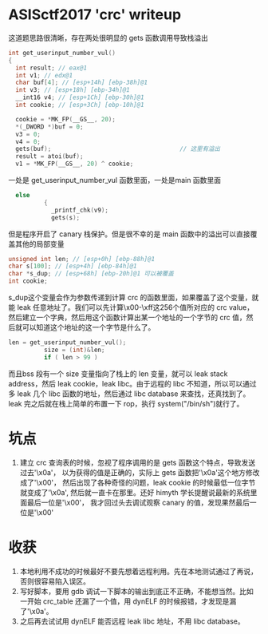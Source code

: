 # ASISctf2017 'crc' writeup

这道题思路很清晰，存在两处很明显的 gets 函数调用导致栈溢出

```C
int get_userinput_number_vul()
{
  int result; // eax@1
  int v1; // edx@1
  char buf[4]; // [esp+14h] [ebp-38h]@1
  int v3; // [esp+18h] [ebp-34h]@1
  __int16 v4; // [esp+1Ch] [ebp-30h]@1
  int cookie; // [esp+3Ch] [ebp-10h]@1

  cookie = *MK_FP(__GS__, 20);
  *(_DWORD *)buf = 0;
  v3 = 0;
  v4 = 0;
  gets(buf);                                    // 这里有溢出
  result = atoi(buf);
  v1 = *MK_FP(__GS__, 20) ^ cookie;
```

一处是 get_userinput_number_vul 函数里面，一处是main 函数里面

```C
  else
          {
            _printf_chk(v9);
            gets(s);
```

但是程序开启了 canary 栈保护。但是很不幸的是 main 函数中的溢出可以直接覆盖其他的局部变量

```C
unsigned int len; // [esp+0h] [ebp-88h]@1
char s[100]; // [esp+4h] [ebp-84h]@1
char *s_dup; // [esp+68h] [ebp-20h]@1 可以被覆盖
int cookie;
```

s_dup这个变量会作为参数传递到计算 crc 的函数里面，如果覆盖了这个变量，就能 leak 任意地址了。我们可以先计算\x00-\xff这256个值所对应的 crc value，然后建立一个字典，然后用这个函数计算出某一个地址的一个字节的 crc 值，然后就可以知道这个地址的这一个字节是什么了。

```C
len = get_userinput_number_vul();
          size = (int)&len;
          if ( len > 99 )
```

而且bss 段有一个 size 变量指向了栈上的 len 变量，就可以 leak stack address，然后 leak cookie，leak libc。由于远程的 libc 不知道，所以可以通过多 leak 几个 libc 函数的地址，然后通过 libc database 来查找，还真找到了。 leak 完之后就在栈上简单的布置一下 rop，执行 system("/bin/sh")就行了。

# 坑点

1. 建立 crc 查询表的时候，忽视了程序调用的是 gets 函数这个特点，导致发送过去'\x0a'， 以为获得的值是正确的，实际上 gets 函数把'\x0a'这个地方修改成了'\x00'， 然后出现了各种奇怪的问题，leak cookie 的时候最低一位字节就变成了'\x0a', 然后就一直卡在那里。还好 himyth 学长提醒说最新的系统里面最后一位是'\x00'， 我才回过头去调试观察 canary 的值，发现果然最后一位是'\x00'

# 收获

1. 本地利用不成功的时候最好不要先想着远程利用。先在本地测试通过了再说，否则很容易陷入误区。
2. 写好脚本，要用 gdb 调试一下脚本的输出到底正不正确，不能想当然。比如一开始 crc_table 还漏了一个值，用 dynELF 的时候报错，才发现是漏了'\x0a'。
3. 之后再去试试用 dynELF 能否远程 leak libc 地址，不用 libc database。

